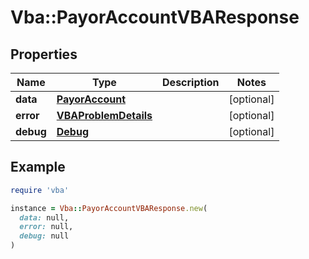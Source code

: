 # Vba::PayorAccountVBAResponse

## Properties

| Name | Type | Description | Notes |
| ---- | ---- | ----------- | ----- |
| **data** | [**PayorAccount**](PayorAccount.md) |  | [optional] |
| **error** | [**VBAProblemDetails**](VBAProblemDetails.md) |  | [optional] |
| **debug** | [**Debug**](Debug.md) |  | [optional] |

## Example

```ruby
require 'vba'

instance = Vba::PayorAccountVBAResponse.new(
  data: null,
  error: null,
  debug: null
)
```

